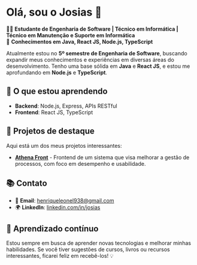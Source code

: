 # Olá, sou o Josias 👋

👨‍💻 **Estudante de Engenharia de Software | Técnico em Informática | Técnico em Manutenção e Suporte em Informática**  
🔧 **Conhecimentos em Java, React JS, Node.js, TypeScript**

Atualmente estou no **5º semestre de Engenharia de Software**, buscando expandir meus conhecimentos e experiências em diversas áreas do desenvolvimento. Tenho uma base sólida em **Java** e **React JS**, e estou me aprofundando em **Node.js** e **TypeScript**.

## 🚀 O que estou aprendendo
- **Backend**: Node.js, Express, APIs RESTful
- **Frontend**: React JS, TypeScript

## 💼 Projetos de destaque
Aqui está um dos meus projetos interessantes:

- [**Athena Front**](https://github.com/JosiasHenrique/athena-front) - Frontend de um sistema que visa melhorar a gestão de processos, com foco em desempenho e usabilidade.

## 📚 Contato
- 📧 **Email**: henriqueleonel938@gmail.com
- 🌍 **LinkedIn**: [linkedin.com/in/josias]([https://www.linkedin.com/in/josias](https://www.linkedin.com/in/josiashenrique/))

## 📖 Aprendizado contínuo
Estou sempre em busca de aprender novas tecnologias e melhorar minhas habilidades. Se você tiver sugestões de cursos, livros ou recursos interessantes, ficarei feliz em recebê-los! 💡
 
